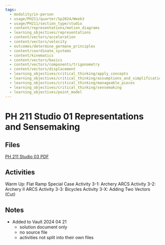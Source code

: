 ```yaml
---
tags:
  - modality/in-person
  - usage/PH211/quarter/Sp2024/Week3
  - usage/PH211/section_type/studio
  - content/representations/motion_diagrams
  - learning_objectives/representations
  - content/vectors/acceleration
  - content/vectors/velocity
  - outcomes/determine_germane_principles
  - content/coordinate_systems
  - content/kinematics
  - content/vectors/basics
  - content/vectors/components/trigonometry
  - content/vectors/displacement
  - learning_objectives/critical_thinking/apply_concepts
  - learning_objectives/critical_thinking/assumptions_and_simplifications
  - learning_objectives/critical_thinking/manageable_pieces
  - learning_objectives/critical_thinking/sensemaking
  - learning_objectives/point_model
---
```

# PH 211 Studio 01 Representations and Sensemaking
## Files
[PH 211 Studio 03 PDF](./PH211_ST_03_Kinematics_240416_000332.pdf)
## Activities
Warm Up: Flat Ramp Special Case
Activity 3-1: Archery ARCS
Activity 3-2: Archery II ARCS
Activity 3-3: Bicycles
Activity 3-X: Adding Two Vectors (Cut)
## Notes
* Added to Vault 2024 04 21
	* solution document only
	* no source file
	* activities not split into their own files
